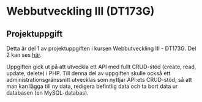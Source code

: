 # Webbutveckling III (DT173G)

## Projektuppgift

Detta är del 1 av projektuppgiften i kursen Webbutveckling III - DT173G. Del 2 kan ses [här](https://github.com/rickaard/web3_project_client).

Uppgiften gick ut på att utveckla ett API med fullt CRUD-stöd (create, read, update, delete) i PHP. Till denna del av uppgiften skulle också ett administrationsgränssnitt utvecklas som nyttjar API:ets CRUD-stöd, så att man kan lägga till ny data, redigera befintlig data och ta bort data ur databasen (en MySQL-databas).   
